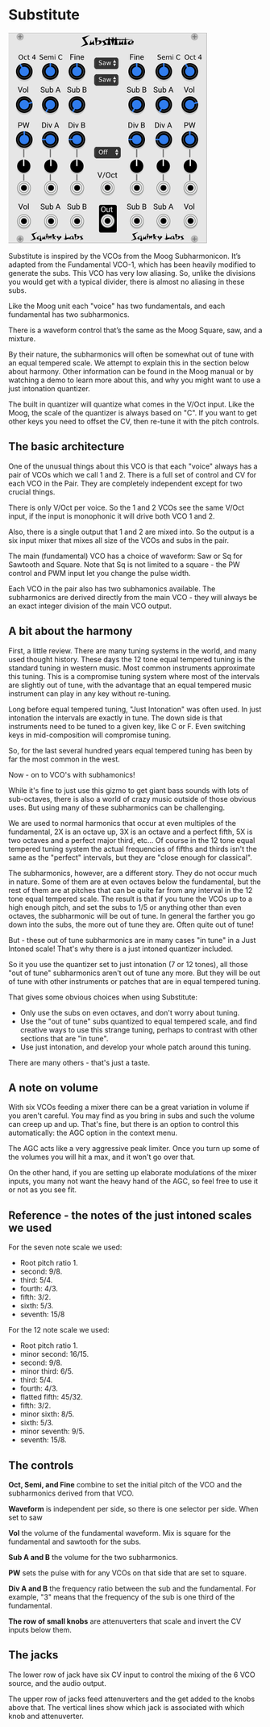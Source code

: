 # Substitute

![substitute](./substitute.png)

Substitute is inspired by the VCOs from the Moog Subharmonicon. It’s adapted from the Fundamental VCO-1, which has been heavily modified to generate the subs. This VCO has very low aliasing. So, unlike the divisions you would get with a typical divider, there is almost no aliasing in these subs.

Like the Moog unit each "voice" has two fundamentals, and each fundamental has two subharmonics.

There is a waveform control that’s the same as the Moog Square, saw, and a mixture.

By their nature, the subharmonics will often be somewhat out of tune with an equal tempered scale. We attempt to explain this in the section below about harmony. Other information can be found in the Moog manual or by watching a demo to learn more about this, and why you might want to use a just intonation quantizer.

The built in quantizer will quantize what comes in the V/Oct input. Like the Moog, the scale of the quantizer is always based on "C". If you want to get other keys you need to offset the CV, then re-tune it with the pitch  controls.

## The basic architecture

One of the unusual things about this VCO is that each "voice" always has a pair of VCOs which we call 1 and 2. There is a full set of control and CV for each VCO in the Pair. They are completely independent except for two crucial things.

There is only V/Oct per voice. So the 1 and 2 VCOs see the same V/Oct input, if the input is monophonic it will drive both VCO 1 and 2.

Also, there is a single output that 1 and 2 are mixed into. So the output is a six input mixer that mixes all size of the VCOs and subs in the pair.

The main (fundamental) VCO has a choice of waveform: Saw or Sq for Sawtooth and Square. Note that Sq is not limited to a square - the PW control and PWM input let you change the pulse width.

Each VCO in the pair also has two subhamonics available. The subharmonics are derived directly from the main VCO - they will always be an exact integer division of the main VCO output.

## A bit about the harmony

First, a little review. There are many tuning systems in the world, and many used thought history. These days the 12 tone equal tempered tuning is the standard tuning in western music. Most common instruments approximate this tuning. This is a compromise tuning system where most of the intervals are slightly out of tune, with the advantage that an equal tempered music instrument can play in any key without re-tuning.

Long before equal tempered tuning, "Just Intonation" was often used. In just intonation the intervals are exactly in tune. The down side is that instruments need to be tuned to a given key, like C or F. Even switching keys in mid-composition will compromise tuning.

So, for the last several hundred years equal tempered tuning has been by far the most common in the west.

Now - on to VCO's with subhamonics!

While it's fine to just use this gizmo to get giant bass sounds with lots of sub-octaves, there is also a world of crazy music outside of those obvious uses. But using many of these subharmonics can be challenging.

We are used to normal harmonics that occur at even multiples of the fundamental, 2X is an octave up, 3X is an octave and a perfect fifth, 5X is two octaves and a perfect major third, etc... Of course in the 12 tone equal tempered tuning system the actual frequencies of fifths and thirds isn't the same as the "perfect" intervals, but they are "close enough for classical".

The subharmonics, however, are a different story. They do not occur much in nature. Some of them are at even octaves below the fundamental, but the rest of them are at pitches that can be quite far from any interval in the 12 tone equal tempered scale. The result is that if you tune the VCOs up to a high enough pitch, and set the subs to 1/5 or anything other than even octaves, the subharmonic will be out of tune. In general the farther you go down into the subs, the more out of tune they are. Often quite out of tune!

But - these out of tune subharmonics are in many cases "in tune" in a Just Intoned scale! That's why there is a just intoned quantizer included.

So it you use the quantizer set to just intonation (7 or 12 tones), all those "out of tune" subharmonics aren't out of tune any more. But they will be out of tune with other instruments or patches that are in equal tempered tuning.

That gives some obvious choices when using Substitute:

* Only use the subs on even octaves, and don't worry about tuning.
* Use the "out of tune" subs quantized to equal tempered scale, and find creative ways to use this strange tuning, perhaps to contrast with other sections that are "in tune".
* Use just intonation, and develop your whole patch around this tuning.

There are many others - that's just a taste.

## A note on volume

With six VCOs feeding a mixer there can be a great variation in volume if you aren't careful. You may find as you bring in subs and such the volume can creep up and up. That's fine, but there is an option to control this automatically: the AGC option in the context menu.

The AGC acts like a very aggressive peak limiter. Once you turn up some of the volumes you will hit a max, and it won't go over that.

On the other hand, if you are setting up elaborate modulations of the mixer inputs, you many not want the heavy hand of the AGC, so feel free to use it or not as you see fit.

## Reference - the notes of the just intoned scales we used

For the seven note scale we used:

* Root pitch ratio 1.
* second: 9/8.
* third: 5/4.
* fourth: 4/3.
* fifth: 3/2.
* sixth: 5/3.
* seventh: 15/8

For the 12 note scale we used:

* Root pitch ratio 1.
* minor second: 16/15.
* second: 9/8.
* minor third: 6/5.
* third: 5/4.
* fourth: 4/3.
* flatted fifth: 45/32.
* fifth: 3/2.
* minor sixth: 8/5.
* sixth: 5/3.
* minor seventh: 9/5.
* seventh: 15/8.

## The controls

**Oct, Semi, and Fine** combine to set the initial pitch of the VCO and the subharmonics derived from that VCO.

**Waveform** is independent per side, so there is one selector per side. When set to saw

**Vol** the volume of the fundamental waveform. Mix is square for the fundamental and sawtooth for the subs.

**Sub A and B** the volume for the two subharmonics.

**PW** sets the pulse with for any VCOs on that side that are set to square.

**Div A and B** the frequency ratio between the sub and the fundamental. For example, "3" means that the frequency of the sub is one third of the fundamental.

**The row of small knobs** are attenuverters that scale and invert the CV inputs below them.

## The jacks

The lower row of jack have six CV input to control the mixing of the 6 VCO source, and the audio output.

The upper row of jacks feed attenuverters and the get added to the knobs above that. The vertical lines show which jack is associated with which knob and attenuverter.
